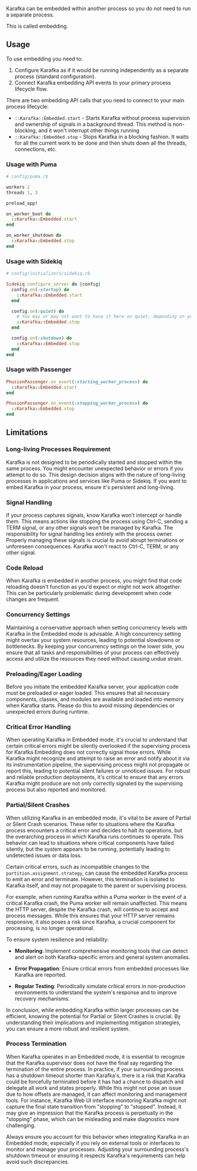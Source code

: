 Karafka can be embedded within another process so you do not need to run a separate process.

This is called embedding.

## Usage

To use embedding you need to:

1. Configure Karafka as if it would be running independently as a separate process (standard configuration).
2. Connect Karafka embedding API events to your primary process lifecycle flow.

There are two embedding API calls that you need to connect to your main process lifecycle:

- `::Karafka::Embedded.start` - Starts Karafka without process supervision and ownership of signals in a background thread. This method is non-blocking, and it won't interrupt other things running
- `::Karafka::Embedded.stop` - Stops Karafka in a blocking fashion. It waits for all the current work to be done and then shuts down all the threads, connections, etc.

### Usage with Puma

```ruby
# config/puma.rb 

workers 2
threads 1, 3

preload_app!

on_worker_boot do
  ::Karafka::Embedded.start
end

on_worker_shutdown do
  ::Karafka::Embedded.stop
end
```

### Usage with Sidekiq

```ruby
# config/initializers/sidekiq.rb

Sidekiq.configure_server do |config|
  config.on(:startup) do
    ::Karafka::Embedded.start
  end

  config.on(:quiet) do
    # You may or may not want to have it here on quiet, depending on your use-case.
    ::Karafka::Embedded.stop
  end

  config.on(:shutdown) do
    ::Karafka::Embedded.stop
  end
end
```

### Usage with Passenger

```ruby
PhusionPassenger.on_event(:starting_worker_process) do
  ::Karafka::Embedded.start
end

PhusionPassenger.on_event(:stopping_worker_process) do
  ::Karafka::Embedded.stop
end
```

## Limitations

### Long-living Processes Requirement

Karafka is not designed to be periodically started and stopped within the same process. You might encounter unexpected behavior or errors if you attempt to do so. This design decision aligns with the nature of long-living processes in applications and services like Puma or Sidekiq. If you want to embed Karafka in your process, ensure it's persistent and long-living.

### Signal Handling

If your process captures signals, know Karafka won't intercept or handle them. This means actions like stopping the process using Ctrl-C, sending a TERM signal, or any other signals won't be managed by Karafka. The responsibility for signal handling lies entirely with the process owner. Properly managing these signals is crucial to avoid abrupt terminations or unforeseen consequences. Karafka won't react to Ctrl-C, TERM, or any other signal.

### Code Reload

When Karafka is embedded in another process, you might find that code reloading doesn't function as you'd expect or might not work altogether. This can be particularly problematic during development when code changes are frequent.

### Concurrency Settings

Maintaining a conservative approach when setting concurrency levels with Karafka in the Embedded mode is advisable. A high concurrency setting might overtax your system resources, leading to potential slowdowns or bottlenecks. By keeping your concurrency settings on the lower side, you ensure that all tasks and responsibilities of your process can effectively access and utilize the resources they need without causing undue strain.

### Preloading/Eager Loading

Before you initiate the embedded Karafka server, your application code must be preloaded or eager loaded. This ensures that all necessary components, classes, and modules are available and loaded into memory when Karafka starts. Please do this to avoid missing dependencies or unexpected errors during runtime.

### Critical Error Handling

When operating Karafka in Embedded mode, it's crucial to understand that certain critical errors might be silently overlooked if the supervising process for Karafka Embedding does not correctly signal those errors. While Karafka might recognize and attempt to raise an error and notify about it via its instrumentation pipeline, the supervising process might not propagate or report this, leading to potential silent failures or unnoticed issues. For robust and reliable production deployments, it's critical to ensure that any errors Karafka might produce are not only correctly signaled by the supervising process but also reported and monitored. 

### Partial/Silent Crashes

When utilizing Karafka in an embedded mode, it's vital to be aware of Partial or Silent Crash scenarios. These refer to situations where the Karafka process encounters a critical error and decides to halt its operations, but the overarching process in which Karafka runs continues to operate. This behavior can lead to situations where critical components have failed silently, but the system appears to be running, potentially leading to undetected issues or data loss.

Certain critical errors, such as incompatible changes to the `partition.assignment.strategy`, can cause the embedded Karafka process to emit an error and terminate. However, this termination is isolated to Karafka itself, and may not propagate to the parent or supervising process.

For example, when running Karafka within a Puma worker in the event of a critical Karafka crash, the Puma worker will remain unaffected. This means the HTTP server, despite the Karafka crash, will continue to accept and process messages. While this ensures that your HTTP server remains responsive, it also poses a risk since Karafka, a crucial component for processing, is no longer operational.

To ensure system resilience and reliability:

- **Monitoring**: Implement comprehensive monitoring tools that can detect and alert on both Karafka-specific errors and general system anomalies.

- **Error Propagation**: Ensure critical errors from embedded processes like Karafka are reported.

- **Regular Testing**: Periodically simulate critical errors in non-production environments to understand the system's response and to improve recovery mechanisms.

In conclusion, while embedding Karafka within larger processes can be efficient, knowing the potential for Partial or Silent Crashes is crucial. By understanding their implications and implementing mitigation strategies, you can ensure a more robust and resilient system.

### Process Termination

When Karafka operates in an Embedded mode, it is essential to recognize that the Karafka supervisor does not have the final say regarding the termination of the entire process. In practice, if your surrounding process has a shutdown timeout shorter than Karafka's, there is a risk that Karafka could be forcefully terminated before it has had a chance to dispatch and delegate all work and states properly. While this might not pose an issue due to how offsets are managed, it can affect monitoring and management tools. For instance, Karafka Web UI interface monitoring Karafka might not capture the final state transition from "stopping" to "stopped". Instead, it may give an impression that the Karafka process is perpetually in the "stopping" phase, which can be misleading and make diagnostics more challenging.

Always ensure you account for this behavior when integrating Karafka in an Embedded mode, especially if you rely on external tools or interfaces to monitor and manage your processes. Adjusting your surrounding process's shutdown timeout or ensuring it respects Karafka's requirements can help avoid such discrepancies.
